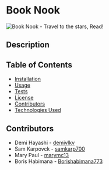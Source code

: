 # Book Nook
![Book Nook - Travel to the stars, Read!](/../main/public/images/booknook-readme-banner.png)

## Description

## Table of Contents
- [Installation](#installation)
- [Usage](#usage)
- [Tests](#tests)
- [License](#license)
- [Contributors](#contributors)
- [Technologies Used](#technologies-used)

## Contributors
- Demi Hayashi - [demivlkv](https://github.com/demivlkv)<br />
- Sam Karpovck - [samkarp700](https://github.com/samkarp700)<br />
- Mary Paul - [marymc13](https://github.com/marymc13)<br />
- Boris Habimana - [Borishabimana773](https://github.com/Borishabimana773)